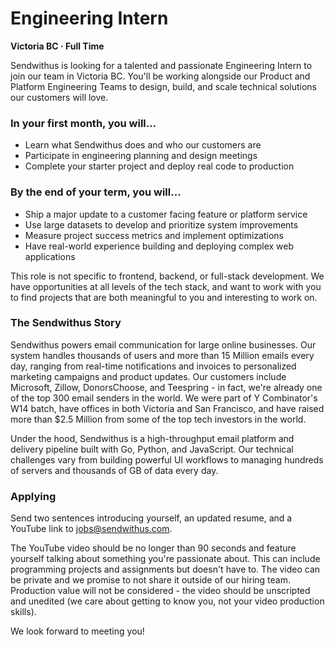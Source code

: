 Engineering Intern
===

__Victoria BC &middot; Full Time__

Sendwithus is looking for a talented and passionate Engineering Intern to join our team in Victoria BC. You'll be working alongside our Product and Platform Engineering Teams to design, build, and scale technical solutions our customers will love.

<!-- more -->

### In your first month, you will…
* Learn what Sendwithus does and who our customers are
* Participate in engineering planning and design meetings
* Complete your starter project and deploy real code to production

### By the end of your term, you will…
* Ship a major update to a customer facing feature or platform service
* Use large datasets to develop and prioritize system improvements
* Measure project success metrics and implement optimizations
* Have real-world experience building and deploying complex web applications

This role is not specific to frontend, backend, or full-stack development. We have opportunities at all levels of the tech stack, and want to work with you to find projects that are both meaningful to you and interesting to work on.

### The Sendwithus Story
Sendwithus powers email communication for large online businesses. Our system handles thousands of users and more than 15 Million emails every day, ranging from real-time notifications and invoices to personalized marketing campaigns and product updates. Our customers include Microsoft, Zillow, DonorsChoose, and Teespring - in fact, we're already one of the top 300 email senders in the world. We were part of Y Combinator's W14 batch, have offices in both Victoria and San Francisco, and have raised more than $2.5 Million from some of the top tech investors in the world.

Under the hood, Sendwithus is a high-throughput email platform and delivery pipeline built with Go, Python, and JavaScript. Our technical challenges vary from building powerful UI workflows to managing hundreds of servers and thousands of GB of data every day.

### Applying
Send two sentences introducing yourself, an updated resume, and a YouTube link to jobs@sendwithus.com. 

The YouTube video should be no longer than 90 seconds and feature yourself talking about something you're passionate about. This can include programming projects and assignments but doesn't have to. The video can be private and we promise to not share it outside of our hiring team. Production value will not be considered - the video should be unscripted and unedited (we care about getting to know you, not your video production skills).

We look forward to meeting you!
